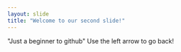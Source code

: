 ```yaml
---
layout: slide
title: "Welcome to our second slide!"
---
```

"Just a beginner to github"
Use the left arrow to go back!
